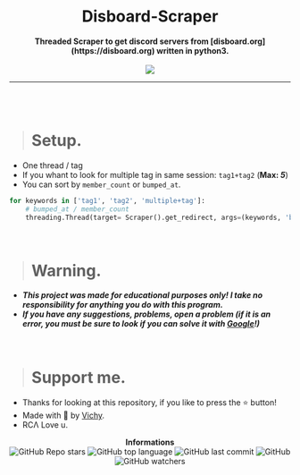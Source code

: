 <h1 align="center">Disboard-Scraper</h1>

<p align='center'>
    <b>Threaded Scraper to get discord servers from [disboard.org](https://disboard.org) written in python3.</b><br>
    <br>
    <img src='https://monashdatafluency.github.io/python-web-scraping/images/request.png'>
</p>

----

<br><br>

> # Setup.

* One thread / tag
* If you whant to look for multiple tag in same session: `tag1+tag2` (**Max: _5_**)
* You can sort by `member_count` or `bumped_at`.

```py
for keywords in ['tag1', 'tag2', 'multiple+tag']:
    # bumped_at / member_count
    threading.Thread(target= Scraper().get_redirect, args=(keywords, 'bumped_at',)).start()
``` 

<br>

> # Warning.

* ***This project was made for educational purposes only! I take no responsibility for anything you do with this program.***
* ***If you have any suggestions, problems, open a problem (if it is an error, you must be sure to look if you can solve it with [Google](https://giybf.com)!)***

<br>

> # Support me.

* Thanks for looking at this repository, if you like to press the ⭐ button!
* Made with 💖 by [Vichy](https://github.com/Its-Vichy).
* RCΛ Love u.

<p align="center"> 
    <b>Informations</b><br>
    <img alt="GitHub Repo stars" src="https://img.shields.io/github/stars/Its-Vichy/Disboard-Scraper?style=social">
    <img alt="GitHub top language" src="https://img.shields.io/github/languages/top/Its-Vichy/Disboard-Scraper">
    <img alt="GitHub last commit" src="https://img.shields.io/github/last-commit/Its-Vichy/Disboard-Scraper">
    <img alt="GitHub" src="https://img.shields.io/github/license/Its-Vichy/Disboard-Scraper">
    <img alt="GitHub watchers" src="https://img.shields.io/github/watchers/Its-Vichy/Disboard-Scraper?style=social">
</p>
